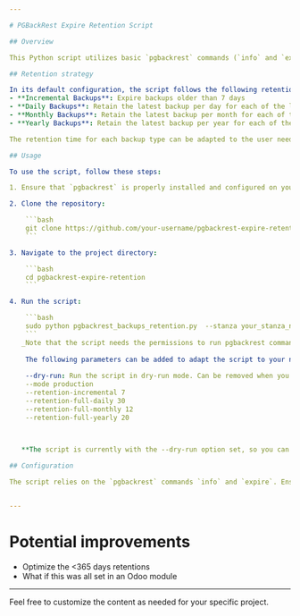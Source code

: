 ```yaml
---

# PGBackRest Expire Retention Script

## Overview

This Python script utilizes basic `pgbackrest` commands (`info` and `expire`) to manage backups efficiently. The script automates the expiration of incremental and full backups according to the strategy defined by the users.

## Retention strategy

In its default configuration, the script follows the following retention strategy:
- **Incremental Backups**: Expire backups older than 7 days
- **Daily Backups**: Retain the latest backup per day for each of the last 30 days
- **Monthly Backups**: Retain the latest backup per month for each of the last 12 months
- **Yearly Backups**: Retain the latest backup per year for each of the last 20 years

The retention time for each backup type can be adapted to the user need by adding parameters to the script (see below).

## Usage

To use the script, follow these steps:

1. Ensure that `pgbackrest` is properly installed and configured on your system.

2. Clone the repository:

    ```bash
    git clone https://github.com/your-username/pgbackrest-expire-retention.git
    ```

3. Navigate to the project directory:

    ```bash
    cd pgbackrest-expire-retention
    ```

4. Run the script:

    ```bash
    sudo python pgbackrest_backups_retention.py  --stanza your_stanza_name
    ```
   _Note that the script needs the permissions to run pgbackrest commands._
   
    The following parameters can be added to adapt the script to your needs:
    
    --dry-run: Run the script in dry-run mode. Can be removed when you checked that everything works properly to clean the backups definitely.  
    --mode production  
    --retention-incremental 7 
    --retention-full-daily 30 
    --retention-full-monthly 12 
    --retention-full-yearly 20
    


   **The script is currently with the --dry-run option set, so you can see what would happens in the logs, if you want to exit the dry run, edit `expire_command` variable**

## Configuration

The script relies on the `pgbackrest` commands `info` and `expire`. Ensure that the script is executed at an appropriate frequency to achieve the desired backup retention strategy.


---
```

# Potential improvements
- Optimize the <365 days retentions
- What if this was all set in an Odoo module
---

Feel free to customize the content as needed for your specific project.
